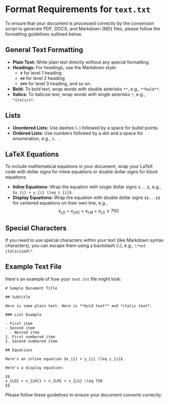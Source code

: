 
# Format Requirements for `text.txt`

To ensure that your document is processed correctly by the conversion script to generate PDF, DOCX, and Markdown (MD) files, please follow the formatting guidelines outlined below.

## General Text Formatting

- **Plain Text:** Write plain text directly without any special formatting.
- **Headings:** For headings, use the Markdown style:
  - `#` for level 1 heading
  - `##` for level 2 heading
  - `###` for level 3 heading, and so on.
- **Bold:** To bold text, wrap words with double asterisks `**`, e.g., `**bold**`.
- **Italics:** To italicize text, wrap words with single asterisks `*`, e.g., `*italics*`.

## Lists

- **Unordered Lists:** Use dashes (`-`) followed by a space for bullet points.
- **Ordered Lists:** Use numbers followed by a dot and a space for enumeration, e.g., `1. `.

## LaTeX Equations

To include mathematical equations in your document, wrap your LaTeX code with dollar signs for inline equations or double dollar signs for block equations.

- **Inline Equations:** Wrap the equation with single dollar signs `$...$`, e.g., `$x_{i} + y_{i} \leq z_{i}$`.
- **Display Equations:** Wrap the equation with double dollar signs `$$...$$` for centered equations on their own line, e.g.,
  $$
  x_{LD} + x_{LKC} + x_{LM} + x_{LS} \leq 750
  $$

## Special Characters

If you need to use special characters within your text (like Markdown syntax characters), you can escape them using a backslash (`\`), e.g., `\*not italicized\*`.

## Example Text File

Here's an example of how your `text.txt` file might look:

```
# Sample Document Title

## Subtitle

Here is some plain text. Here is **bold text** and *italic text*.

### List Example

- First item
- Second item
  - Nested item
1. First numbered item
2. Second numbered item

## Equations

Here's an inline equation $x_{i} + y_{i} \leq z_{i}$.

Here's a display equation:

$$
x_{LD} + x_{LKC} + x_{LM} + x_{LS} \leq 750
$$
```

Please follow these guidelines to ensure your document converts correctly.
